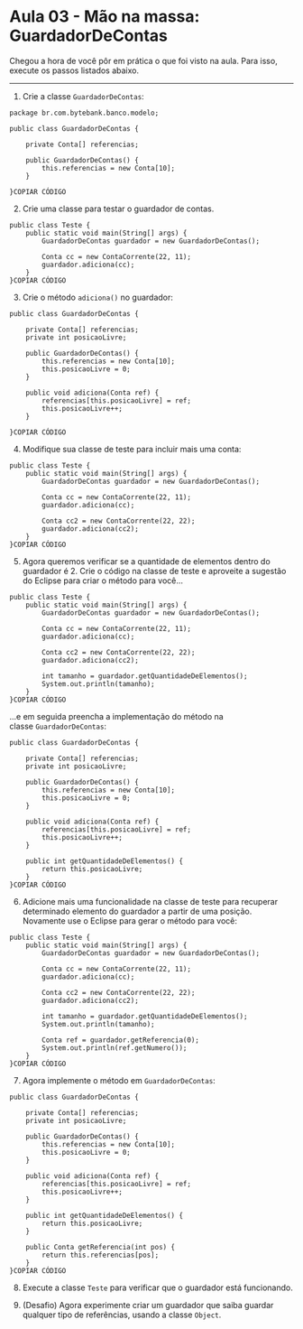 # Aula 03 - Mão na massa: GuardadorDeContas

Chegou a hora de você pôr em prática o que foi visto na aula. Para isso, execute os passos listados abaixo.

---

1) Crie a classe `GuardadorDeContas`:

```
package br.com.bytebank.banco.modelo;

public class GuardadorDeContas {

    private Conta[] referencias;

    public GuardadorDeContas() {
        this.referencias = new Conta[10];
    }

}COPIAR CÓDIGO
```

2) Crie uma classe para testar o guardador de contas.

```
public class Teste {
    public static void main(String[] args) {
        GuardadorDeContas guardador = new GuardadorDeContas();

        Conta cc = new ContaCorrente(22, 11);
        guardador.adiciona(cc);
    }
}COPIAR CÓDIGO
```

3) Crie o método `adiciona()` no guardador:

```
public class GuardadorDeContas {

    private Conta[] referencias;
    private int posicaoLivre;

    public GuardadorDeContas() {
        this.referencias = new Conta[10];
        this.posicaoLivre = 0;
    }

    public void adiciona(Conta ref) {
        referencias[this.posicaoLivre] = ref;
        this.posicaoLivre++;
    }

}COPIAR CÓDIGO
```

4) Modifique sua classe de teste para incluir mais uma conta:

```
public class Teste {
    public static void main(String[] args) {
        GuardadorDeContas guardador = new GuardadorDeContas();

        Conta cc = new ContaCorrente(22, 11);
        guardador.adiciona(cc);

        Conta cc2 = new ContaCorrente(22, 22);
        guardador.adiciona(cc2);
    }
}COPIAR CÓDIGO
```

5) Agora queremos verificar se a quantidade de elementos dentro do guardador é 2. Crie o código na classe de teste e aproveite a sugestão do Eclipse para criar o método para você...

```
public class Teste {
    public static void main(String[] args) {
        GuardadorDeContas guardador = new GuardadorDeContas();

        Conta cc = new ContaCorrente(22, 11);
        guardador.adiciona(cc);

        Conta cc2 = new ContaCorrente(22, 22);
        guardador.adiciona(cc2);

        int tamanho = guardador.getQuantidadeDeElementos();
        System.out.println(tamanho);
    }
}COPIAR CÓDIGO
```

...e em seguida preencha a implementação do método na classe `GuardadorDeContas`:

```
public class GuardadorDeContas {

    private Conta[] referencias;
    private int posicaoLivre;

    public GuardadorDeContas() {
        this.referencias = new Conta[10];
        this.posicaoLivre = 0;
    }

    public void adiciona(Conta ref) {
        referencias[this.posicaoLivre] = ref;
        this.posicaoLivre++;
    }

    public int getQuantidadeDeElementos() {
        return this.posicaoLivre;
    }
}COPIAR CÓDIGO
```

6) Adicione mais uma funcionalidade na classe de teste para recuperar determinado elemento do guardador a partir de uma posição. Novamente use o Eclipse para gerar o método para você:

```
public class Teste {
    public static void main(String[] args) {
        GuardadorDeContas guardador = new GuardadorDeContas();

        Conta cc = new ContaCorrente(22, 11);
        guardador.adiciona(cc);

        Conta cc2 = new ContaCorrente(22, 22);
        guardador.adiciona(cc2);

        int tamanho = guardador.getQuantidadeDeElementos();
        System.out.println(tamanho);

        Conta ref = guardador.getReferencia(0);
        System.out.println(ref.getNumero());
    }
}COPIAR CÓDIGO
```

7) Agora implemente o método em `GuardadorDeContas`:

```
public class GuardadorDeContas {

    private Conta[] referencias;
    private int posicaoLivre;

    public GuardadorDeContas() {
        this.referencias = new Conta[10];
        this.posicaoLivre = 0;
    }

    public void adiciona(Conta ref) {
        referencias[this.posicaoLivre] = ref;
        this.posicaoLivre++;
    }

    public int getQuantidadeDeElementos() {
        return this.posicaoLivre;
    }

    public Conta getReferencia(int pos) {
        return this.referencias[pos];
    }
}COPIAR CÓDIGO
```

8) Execute a classe `Teste` para verificar que o guardador está funcionando.

9) (Desafio) Agora experimente criar um guardador que saiba guardar qualquer tipo de referências, usando a classe `Object`.